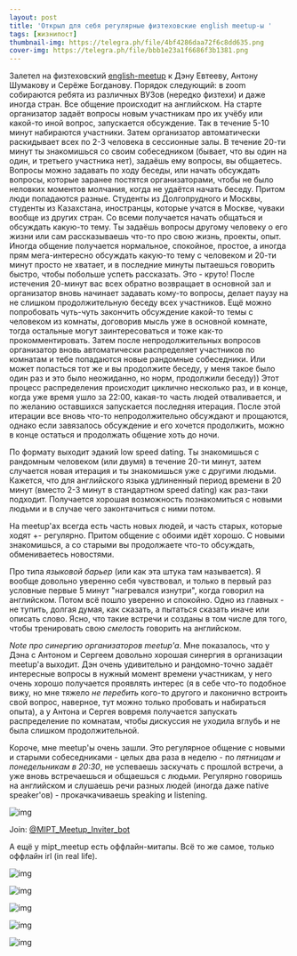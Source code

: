 ```yaml
---
layout: post
title: 'Открыл для себя регулярные физтеховские english meetup-ы '
tags: [жизнипост]
thumbnail-img: https://telegra.ph/file/4bf4286daa72f6c8dd635.png
cover-img: https://telegra.ph/file/bbb1e23a1f6686f3b1381.png
---
```


Залетел на физтеховский [english-meetup](https://t.me/mipt_meetup) к Дэну Евтееву, Антону Шумакову и Серёже Богданову. Порядок следующий: в zoom собираются ребята из различных ВУЗов (нередко физтехи) и даже иногда стран. Все общение происходит на английском. На старте организатор задаёт вопросы новым участникам про их учёбу или какой-то иной вопрос, запускается обсуждение. Так в течение 5-10 минут набираются участники. Затем организатор автоматически раскидывает всех по 2-3 человека в сессионные залы. В течение 20-ти минут ты знакомишься со своим собеседником (бывает, что вы один на один, и третьего участника нет), задаёшь ему вопросы, вы общаетесь. Вопросы можно задавать по ходу беседы, или начать обсуждать вопросы, которые заранее постятся организаторами, чтобы не было неловких моментов молчания, когда не удаётся начать беседу. Притом люди попадаются разные. Студенты из Долгопрудного и Москвы, студенты из Казахстана, иностранцы, которые учатся в Москве, чуваки вообще из других стран. Со всеми получается начать общаться и обсуждать какую-то тему. Ты задаёшь вопросы другому человеку о его жизни или сам рассказываешь что-то про свою жизнь, проекты, опыт. Иногда общение получается нормальное, спокойное, простое, а иногда прям мега-интересно обсуждать какую-то тему с человеком и 20-ти минут просто не хватает, и в последние минуты пытаешься говорить быстро, чтобы побольше успеть рассказать. Это - круто! После истечения 20-минут вас всех обратно возвращает в основной зал и организатор вновь начинает задавать кому-то вопросы, делает паузу на не слишком продолжительную беседу всех участников. Ещё можно попробовать чуть-чуть закончить обсуждение какой-то темы с человеком из комнаты, договорив мысль уже в основной комнате, тогда остальные могут заинтересоваться и тоже как-то прокомментировать. Затем после непродолжительных вопросов организатор вновь автоматически распределяет участников по комнатам и тебе попадаются новые рандомные собеседники. Или может попасться тот же и вы продолжите беседу, у меня такое было один раз и это было неожиданно, но норм, продолжили беседу)) Этот процесс распределения происходит циклично несколько раз, и в конце, когда уже время ушло за 22:00, какая-то часть людей отваливается, и по желанию оставшихся запускается последняя итерация. После этой итерации все вновь что-то непродолжительно обсуждают и прощаются, однако если завязалось обсуждение и его хочется продолжить, можно в конце остаться и продолжать общение хоть до ночи.

По формату выходит эдакий low speed dating. Ты знакомишься с рандомным человеком (или двумя) в течение 20-ти минут, затем случается новая итерация и ты знакомишься уже с другими людьми. Кажется, что для английского языка удлиненный период времени в 20 минут (вместо 2-3 минут в стандартном speed dating) как раз-таки подходит. Получается хорошая возможность познакомиться с новыми людьми и в случае чего законтачиться с ними потом.

На meetup'ах всегда есть часть новых людей, и часть старых, которые ходят +- регулярно. Притом общение с обоими идёт хорошо. С новыми знакомишься, а со старыми вы продолжаете что-то обсуждать, обмениваетесь новостями.

Про типа *языковой барьер* (или как эта штука там называется). Я вообще довольно уверенно себя чувствовал, и только в первый раз условные первые 5 минут "нагревался изнутри", когда говорил на английском. Потом всё пошло уверенно и спокойно. Одно из главных - не тупить, долгая думая, как сказать, а пытаться сказать иначе или описать слово. Ясно, что такие встречи и созданы в том числе для того, чтобы тренировать свою *смелость* говорить на английском.

*Note про синергию организаторов meetup'a*. Мне показалось, что у Дэна с Антоном и Сергеем довольно хорошая синергия в организации meetup'a выходит. Дэн очень удивительно и рандомно-точно задаёт интересные вопросы в нужный момент времени участникам, у него очень хорошо получается проявлять интерес (я в себе что-то подобное вижу, но мне тяжело *не перебить* кого-то другого и лаконично встроить свой вопрос, наверное, тут можно только пробовать и набираться опыта), а у Антона и Сергея вовремя получается запускать распределение по комнатам, чтобы дискуссия не уходила вглубь и не была слишком продолжительной.

Короче, мне meetup'ы очень зашли. Это регулярное общение с новыми и старыми собеседниками - целых два раза в неделю - по *пятницам и понедельникам в 20:30*, не успеваешь заскучать с прошлой встречи, а уже вновь встречаешься и общаешься с людьми. Регулярно говоришь на английском и слушаешь речи разных людей (иногда даже native speaker'ов) - прокачкачиваешь speaking и listening.

![img](https://telegra.ph/file/4bf4286daa72f6c8dd635.png)





Join: [@MIPT_Meetup_Inviter_bot](http://t.me/MIPT_Meetup_Inviter_bot)



А ещё у mipt_meetup есть оффлайн-митапы. Всё то же самое, только оффлайн irl (in real life).

![img](https://telegra.ph/file/dabc022ed2aec79cd8909.png)





![img](https://telegra.ph/file/098dd74b929aae7b6f52d.png)





![img](https://telegra.ph/file/f80548fec7dffdbfcece7.png)





![img](https://telegra.ph/file/aa113e19e46ea2ca152c3.png)





![img](https://telegra.ph/file/bbb1e23a1f6686f3b1381.png)